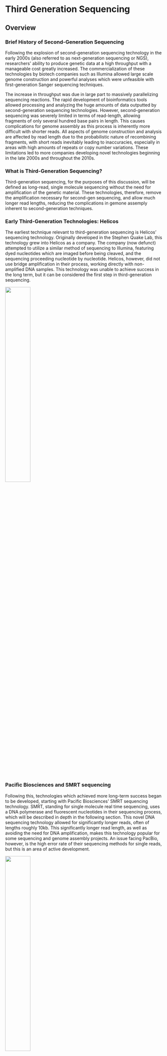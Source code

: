# Third Generation Sequencing

## Overview

### Brief History of Second-Generation Sequencing

Following the explosion of second-generation sequencing technology in the early 2000s (also referred to as next-generation sequencing or NGS), researchers' ability to produce genetic data at a high throughput with a manageable cost greatly increased. The commercialization of these technologies by biotech companies such as Illumina allowed large scale genome construction and powerful analyses which were unfeasible with first-generation Sanger sequencing techniques.

The increase in throughput was due in large part to massively parallelizing sequencing reactions. The rapid development of bioinformatics tools allowed processing and analyzing the huge amounts of data outputted by second-generation sequencing technologies. However, second-generation sequencing was severely limited in terms of read-length, allowing fragments of only several hundred base pairs in length. This causes complications for genome assembly as this process is inherently more difficult with shorter reads. All aspects of genome construction and analysis are affected by read length due to the probabilistic nature of recombining fragments, with short reads inevitably leading to inaccuracies, especially in areas with high amounts of repeats or copy number variations. These limitations led to more companies developing novel technologies beginning in the late 2000s and throughout the 2010s. 

### What is Third-Generation Sequencing?

Third-generation sequencing, for the purposes of this discussion, will be defined as long-read, single molecule sequencing without the need for amplification of the genetic material. These technologies, therefore, remove the amplification necessary for second-gen sequencing, and allow much longer read lengths, reducing the complications in gemone assemply inherent to second-generation techniques. 

### Early Third-Generation Technologies: Helicos

The earliest technique relevant to third-generation sequencing is Helicos’ sequencing technology. Originally developed in the Stephen Quake Lab, this technology grew into Helicos as a company. The company (now defunct) attempted to utilize a similar method of sequencing to Illumina, featuring dyed nucleotides which are imaged before being cleaved, and the sequencing proceeding nucleotide by nucleotide. Helicos, however, did not use bridge amplification in their process, working directly with non-amplified DNA samples. This technology was unable to achieve success in the long term, but it can be considered the first step in third-generation sequencing. 

<img src="https://urldefense.com/v3/__https://i.imgur.com/pDusI4k.png__;!!Mih3wA!VOKYPqrmTKln4AekxjK4kKshB6E-9_1kiB5A7vS422_4OMWYFypzNTKvo9SsJ-af$ " width="40%">

### Pacific Biosciences and SMRT sequencing

Following this, technologies which achieved more long-term success began to be developed, starting with Pacific Biosciences' SMRT sequencing technology. SMRT, standing for single molecule real time sequencing, uses a DNA polymerase and fluorescent nucleotides in their sequencing process, which will be described in depth in the following section. This novel DNA sequencing technology allowed for significantly longer reads, often of lengths roughly 10kb. This significantly longer read length, as well as avoiding the need for DNA amplification, makes this technology popular for some sequencing and genome assembly projects. An issue facing PacBio, however, is the high error rate of their sequencing methods for single reads, but this is an area of active development.

<img src="https://urldefense.com/v3/__https://i.imgur.com/pfVGza6.png__;!!Mih3wA!VOKYPqrmTKln4AekxjK4kKshB6E-9_1kiB5A7vS422_4OMWYFypzNTKvo9AMUYwA$ " width="40%">

### Nanopore Sequencing Technology and Oxford Nanopore

The other major company and method currently being used in third-generation sequencing is Oxford Nanopore Sequencing. Nanopore sequencing is the newest development in third-generation sequencing and features the use of nanopores to process DNA molecules, which will be discussed in further detail below. The technology is still being actively developed, but already features a number of unique advantages. The record length for a single molecule genetic read is currently held by Oxford Nanopore’s technology at an astounding 2 Mbp, with most Oxford Nanopore users reading fragments in the tens of thousands of base pairs. Additionally, Oxford Nanopore is developing sequencing devices which are portable, in some cases as small as a USB stick. These features provide unique possibilities for genome assembly as well as the ability to sequence genetic data in a variety of locations and circumstances due to the portability of the technology. 

Other companies such as Quantapore and Stratos are developing their own unique sequencing technologies centered around the use of nanopores. However, as of now, the most prevalent third-gen technologies in are PacBio's SMRT sequencing and Oxford Nanopore Sequencing technology. These two technologies and their methodology will be discussed in depth in the following sections. 

## PacBio(SMRT Sequencing)

SMRT Sequencing stands for Single-Molecule Real Time Sequencing. The key idea is to be able to sequence one long dsDNA molecule, ~10kb, without the need for multiple reads or alignment to a reference genome. The figure below outlines the general workflow of SMRT Seq, covered in more detail below.

<img src="https://urldefense.com/v3/__https://i.imgur.com/622TprK.png__;!!Mih3wA!VOKYPqrmTKln4AekxjK4kKshB6E-9_1kiB5A7vS422_4OMWYFypzNTKvo58OX9WM$ " width="50%">

SMRT Seq was introduced by the company PacBio, whose sequencing workflow consists of the following key steps:

### Step 1:  Fragment the DNA into sequences of ~10kb

SMRT Seq is beneficial because it can sequence fragments longer than the typical 200bp sequences second-gen sequencing takes in. However, there is still a limit to the DNA sequence length SMRT Seq can process, which is around 10kb. Therefore, it is important to fragment the target DNA sequence into appropriate lengths. 

### Step 2: Add adaptors to the DNA fragments to form the SMRTbell template

Once the DNA fragments are the right length, hairpin adaptors are added to the both ends of the fragment. This is shown in the image below where the green loop-like structures ligated to each end of the dsDNA are the adaptors. Ligation of these adaptors forms a circular structure which is called the SMRTbell template. 

<img src="https://urldefense.com/v3/__https://i.imgur.com/hVbe8OD.png__;!!Mih3wA!VOKYPqrmTKln4AekxjK4kKshB6E-9_1kiB5A7vS422_4OMWYFypzNTKvo4R_71KI$ " width="40%">

### Step 3: SMRTbell template is loaded onto the SMRT cell 

Like the Illumina flow cell, SMRT Seq also utilizes what is known as a SMRT cell where DNA fragments can bind to be sequenced. Each SMRT cell contains about 500,000 Zero Mode Waveguides (ZMWs). ZMWs are wells which provide the smallest available volume for light detection and allow the SMRTbell template to diffuse. Each ZMW has DNA polymerase anchored to the bottom of the cell which can then bind to either of the hairpin adaptors on the DNA fragment for sequencing. 

<img src="https://urldefense.com/v3/__https://i.imgur.com/sWDy8Ve.png__;!!Mih3wA!VOKYPqrmTKln4AekxjK4kKshB6E-9_1kiB5A7vS422_4OMWYFypzNTKvo7at7o4A$ " width="30%">

### Step 4: Sequencing through light pulse and color emission

Once the SMRTbell diffuses into a ZMW, DNA polymerase binds to one of the hairpin adaptors. The actual sequencing process is similar to Illumina Sequencing where fluorescently tagged nucleotides are added to synthesize a complementary strand. Each of the four nucleotides is tagged with a unique fluorescent dye (G is red, C is yellow, T is green, and A is blue) giving each nucleotide its own emission spectrum. During sequencing, polymerase holds the nucleotide in the detection volume, and a light pulse is emitted. The resulting fluorescence color output is used to identify the base. The dye-linker-pyrophosphate product is then cleaved off of the nucleotide terminating the fluorescence pulse and allowing polymerase to move to the next nucleotide and continue the cycle. 

The two images below illustrate the sequencing process. The image on the left shows polymerase anchored to the bottom of a ZMW. In this specific moment, the light pulse is causing an emission color of yellow, corresponding to a Cytosine base being added.

The image on the right illustrates the process of a fluorescently dyed nucleotide being added to the synthesized complementary sequence. Cytosine associates with the active site of polymerase and is held in place while the pulse identifies the base. Then, the dye-linker-pyrophosphate is cleaved allowing polymerase to move to the next position. 

<img src="https://urldefense.com/v3/__https://i.imgur.com/s0ylQ5P.png__;!!Mih3wA!VOKYPqrmTKln4AekxjK4kKshB6E-9_1kiB5A7vS422_4OMWYFypzNTKvo-xq2ITy$ " width="75%">

Overall, each of the pulses produced from one ZMW can be interpreted as a sequence of bases which contribute to one Continuous Long Read (CLR). This is ultimately how SMRT Seq can process and sequence long fragments in real time. Although this method of sequencing seems foolproof, there are certain advantages and disadvantages that scientists must consider when deciding whether to utilize this technology. We go into comparisons between NGS and third-generation sequencing more below, however it is important to note a few key advantages and disadvantages of SMRT Seq. Because this technology can sequence very long DNA fragments at one time, it is beneficial when sequencing repeat regions which NGS has more difficulty with. On the other hand, SMRT Seq is very low throughput and the error rate can be quite high which is also very important to consider. 

## Nanopore Sequencing (Oxford Nanopore)

### Nanopore anatomy/basics

A nanopore is a hole with a diameter of only a few nanometers situated in a membrane. A single DNA strand of practically unlimited length can be sequenced as it passes through the nanopore. The two main types of nanopores include biological and solid-state nanopores.

#### Biological nanopores

Biological nanopores consist of a naturally-occuring pore-forming protein situated in a biological membrane such as a lipid bilayer. These proteins can be produced by inserting their genetic sequences into a bacterial genome. Three of the most common proteins used for sequencing are α-hemolysin, MspA, and bacteriophage phi29. The main advantages of biological nanopores include:
1. Consistency: Protein structure is entirely defined by the genetic sequence used to produce it, leading to highly reproducible results.
2. Modifiability: Specific amino acid residues in the protein can be changed using modern genetic engineering techniques.
Commercial nanopore sequencing products today, including Oxford Nanopore’s MinION, GridION, and PromethION flow cells, use biological nanopores.

<img src="https://urldefense.com/v3/__https://i.imgur.com/VA1fzVz.png__;!!Mih3wA!VOKYPqrmTKln4AekxjK4kKshB6E-9_1kiB5A7vS422_4OMWYFypzNTKvo8D5Fh6M$ " width="60%">

Macromolecular structure of α-hemolysin, the first and most commonly used biological nanopore.

#### Solid-state nanopores

Solid-state nanopores are created by puncturing synthetic membranes such as silicon nitride, silicon dioxide, or graphene. Many different techniques have been used for creating solid-state nanopores, including focused ion or electron beams.
Synthetic nanopore creation is not yet precise enough to be used commercially, but the potential advantages include: 
1. Adjustable pore size: Unlike biological nanopores, where the diameter is restricted by the protein, solid-state nanopores of varying size can be made. 
2. Stability: Solid-state nanopores are more chemically, thermally, and mechanically stable than biological nanopores, and can be used under a wider variety of experimental conditions.
3. Low cost: Solid-state nanopores have the potential to be mass-produced at a lower cost and timeframe than biological nanopores.

### Mechanics

<img src="https://urldefense.com/v3/__https://i.imgur.com/SotS2xt.jpg__;!!Mih3wA!VOKYPqrmTKln4AekxjK4kKshB6E-9_1kiB5A7vS422_4OMWYFypzNTKvo92JJPCO$ " width="50%">

1. Double-stranded RNA or DNA strands are prepared by attaching a motor protein and an adapter to the end of the sequence.
2. A voltage bias is applied across the membrane, inducing ion flow through the nanopore.
3. When the DNA/motor protein compound approaches the nanopore, the negatively-charged DNA is drawn towards the opening. The motor protein locks into the nanopore.
4. The motor protein splits the DNA, allowing one strand to pass through the nanopore while the other strand stays on the original side of the membrane. The motor protein also controls the speed at which the strand passes through the membrane, with the speed being 450 bp/sec for each DNA strand sequenced by MinION, GridION, or PromethION flow cells.
5. As the negatively charged DNA molecule passes through the nanopore, it disrupts the ion current. Different DNA base sequences cause characteristic disruptions in the current These disruptions are recorded in real-time, and converted to DNA sequence since different bases cause characteristic disruptions in the current. 

### Sequencing

<img src="https://urldefense.com/v3/__https://i.imgur.com/lBTC5Xs.png__;!!Mih3wA!VOKYPqrmTKln4AekxjK4kKshB6E-9_1kiB5A7vS422_4OMWYFypzNTKvo90_3XUG$ " width="50%">

The narrowest section of the nanopore protein is called the ‘reader’ and is long enough for 4 DNA bases. Each sequence of 4 bases is associated with a particular disruption in the ion current. As the DNA strand moves through the nanopore, the ion current disruption is read in real time and a recurrent neural network algorithm is used to translate this signal into a base sequence. The DNA sequence output can be viewed in real time, which is a feature unique to nanopore sequencing. 
Nanopore sequencing also has several other key advantages over competing technologies, including NGS and PacBio sequencing, discussed in more detail below.

## Comparisons/Conclusions

This table describes many of the features of Illumina Technology as well as both PacBio and Oxford Nanopore’s third-generation techniques:

<table>
  <tr>
   <td>
   </td>
   <td><strong>Next-Gen Seq</strong>
<p>
<strong>(Illumina)</strong>
   </td>
   <td><strong>Third-Gen Seq</strong>
<p>
<strong>(PacBio)</strong>
   </td>
   <td><strong>Third-Gen Seq</strong>
<p>
<strong>(Oxford Nanopore)</strong>
   </td>
  </tr>
  <tr>
   <td><strong>Read length</strong>
   </td>
   <td>200 bp
   </td>
   <td>~10 kb
   </td>
   <td>>10 kb
   </td>
  </tr>
  <tr>
   <td><strong>Error rate</strong>
   </td>
   <td>~0.1-1%
   </td>
   <td>~11-15% per run
   </td>
   <td>~10% per run
   </td>
  </tr>
  <tr>
   <td><strong>PCR Amplification</strong>
   </td>
   <td>Required
   </td>
   <td>Not required
   </td>
   <td>Not required
   </td>
  </tr>
  <tr>
   <td><strong>Key advantages</strong>
   </td>
   <td>Accurate
   </td>
   <td>Fast run time,
<p>
long reads
   </td>
   <td>Fast, portable,
<p>
long reads,
real-time output
   </td>
  </tr>
</table>

1. Read Length

Illumina’s next generation technology provides reads of several hundred bases in length, while both third-generation techniques offer reads on the scale of 10kB, with Oxford Nanopore having had a record read of as large as 2.3 Mbp.

2. Error Rate

Illumina’s technology has a low error rate and offers highly accurate sequencing information. Both third-gen techniques face the issue of having high error rates for their technologies on a single read, a limitation which both methods are working to address as they develop their technology. 

3. PCR Amplification

While Illumina’s method requires amplification of samples, third-generation technologies, by their definition, do not require this step, avoiding some of the challenges and issues which come with amplification, but also requiring the DNA samples being used to be of high quality. 

4. Summary of Comparisons

Illumina and next-gen sequencing are widely used and powerful technologies renowned for their proven effectiveness and accuracy in sequencing. Third-generation technologies provide significant advantages in terms of read length and development of portable, real-time methods for sequencing. While third-generation sequencing still has far lower accuracy than next-gen sequencing, recent advances have drastically reduced error rates (from ~30% to ~10% for nanopore technologies). With increased accuracy reducing the need to read the same DNA sequence multiple times, third-generation technologies may offer long read length combined with high throughput which is unprecedented in the industry. 

## References

1. Daber, Robert, et al. “Understanding the Limitations of Next Generation Sequencing Informatics, an Approach to Clinical Pipeline Validation Using Artificial Data Sets.” Cancer Genetics, Elsevier, 28 Nov. 2013, https://urldefense.com/v3/__http://www.sciencedirect.com/science/article/pii/S2210776213001609__;!!Mih3wA!VOKYPqrmTKln4AekxjK4kKshB6E-9_1kiB5A7vS422_4OMWYFypzNTKvo5XQm7ZU$ . 

2. Feng, Yanxiao, et al. “Nanopore-Based Fourth-Generation DNA Sequencing Technology.” Genomics, Proteomics & Bioinformatics, Elsevier, 2 Mar. 2015, https://urldefense.com/v3/__http://www.sciencedirect.com/science/article/pii/S1672022915000133__;!!Mih3wA!VOKYPqrmTKln4AekxjK4kKshB6E-9_1kiB5A7vS422_4OMWYFypzNTKvo8l6JjZF$ . 

3. Giani, Alice Maria, et al. “Long Walk to Genomics: History and Current Approaches to Genome Sequencing and Assembly.” Computational and Structural Biotechnology Journal, Elsevier, 17 Nov. 2019, https://urldefense.com/v3/__http://www.sciencedirect.com/science/article/pii/S2001037019303277__;!!Mih3wA!VOKYPqrmTKln4AekxjK4kKshB6E-9_1kiB5A7vS422_4OMWYFypzNTKvo8_Y2mMM$ .

4. Heather, James M., and Benjamin Chain. “The Sequence of Sequencers: The History of Sequencing DNA.” Genomics, Academic Press, 10 Nov. 2015, https://urldefense.com/v3/__http://www.sciencedirect.com/science/article/pii/S0888754315300410__;!!Mih3wA!VOKYPqrmTKln4AekxjK4kKshB6E-9_1kiB5A7vS422_4OMWYFypzNTKvow1eQqTa$ . 

5. “Nanopore Sequencing: Making the Promise a Reality”. Quantapore. Quantapore, 2018. Web. https://urldefense.com/v3/__https://quantapore.com/__;!!Mih3wA!VOKYPqrmTKln4AekxjK4kKshB6E-9_1kiB5A7vS422_4OMWYFypzNTKvo2EmVeji$ 

6. Oxford Nanopore Technologies. “Introduction to Nanopore Sequencing.” YouTube, 2 Apr. 2020, https://urldefense.com/v3/__http://www.youtube.com/watch?v=sv9fFeSd3kE&ab_channel=OxfordNanoporeTechnologies__;!!Mih3wA!VOKYPqrmTKln4AekxjK4kKshB6E-9_1kiB5A7vS422_4OMWYFypzNTKvo_vQ8oG9$ . 

7. “Resource Centre”. Oxford Nanopore. Oxford Nanopore, 2018. Web. https://urldefense.com/v3/__https://nanoporetech.com/resource-centre/most-complete-human-genome-ever-assembled-single-technology*:*:text=More*20recently*2C*20researchers*20from*20the,entire*204*20Mb*20MHC*20region__;I34lJSUlJSUlJSU!!Mih3wA!VOKYPqrmTKln4AekxjK4kKshB6E-9_1kiB5A7vS422_4OMWYFypzNTKvox2g2Tr3$  

8. Rhoads, Anthony, and Kin Fai Au. “PacBio Sequencing and Its Applications.” Genomics, Proteomics & Bioinformatics, Elsevier, 2 Nov. 2015, https://urldefense.com/v3/__http://www.sciencedirect.com/science/article/pii/S1672022915001345__;!!Mih3wA!VOKYPqrmTKln4AekxjK4kKshB6E-9_1kiB5A7vS422_4OMWYFypzNTKvo35Ad4kn$ . 

9. “SMRT Sequencing - PacBio - Highly Accurate Long-Read Sequencing.” PacBio, 1 Dec. 2020, https://urldefense.com/v3/__http://www.pacb.com/smrt-science/smrt-sequencing/__;!!Mih3wA!VOKYPqrmTKln4AekxjK4kKshB6E-9_1kiB5A7vS422_4OMWYFypzNTKvoyjbM6jj$ . 

10. Stratos Genomics. Stratos Genomics Inc., 2018. Web. https://urldefense.com/v3/__https://www.stratosgenomics.com/__;!!Mih3wA!VOKYPqrmTKln4AekxjK4kKshB6E-9_1kiB5A7vS422_4OMWYFypzNTKvo1D9AltI$  

11. “Template Preparation and Sequencing Guide”. Pacific Biosciences. Pacific Biosciences, 2014. Web. https://urldefense.com/v3/__https://www.pacb.com/wp-content/uploads/2015/09/Guide-Pacific-Biosciences-Template-Preparation-and-Sequencing.pdf__;!!Mih3wA!VOKYPqrmTKln4AekxjK4kKshB6E-9_1kiB5A7vS422_4OMWYFypzNTKvo6AX9E66$ 

12. “Types of Nanopores.” Oxford Nanopore Technologies, 14 Apr. 2020, nanoporetech.com/how-it-works/types-of-nanopores. 

13. Xiao, Tiantian, and Wenhao Zhou. “The third generation sequencing: the advanced approach to genetic diseases.” Translational pediatrics vol. 9,2 (2020): 163-173. doi:10.21037/tp.2020.03.06

